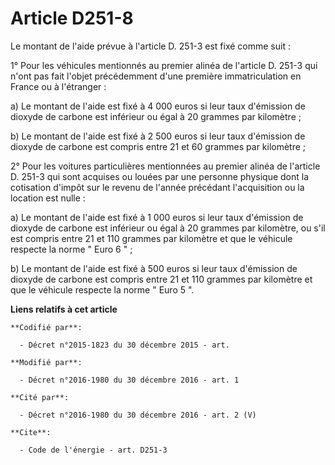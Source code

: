 # Article D251-8

Le montant de l'aide prévue à l'article D. 251-3 est fixé comme suit : 

1° Pour les véhicules mentionnés au premier alinéa de l'article D. 251-3 qui n'ont pas fait l'objet précédemment d'une
première immatriculation en France ou à l'étranger : 

a) Le montant de l'aide est fixé à 4 000 euros si leur taux d'émission de dioxyde de carbone est inférieur ou égal à 20
grammes par kilomètre ; 

b) Le montant de l'aide est fixé à 2 500 euros si leur taux d'émission de dioxyde de carbone est compris entre 21 et 60
grammes par kilomètre ; 

2° Pour les voitures particulières mentionnées au premier alinéa de l'article D. 251-3 qui sont acquises ou louées par une
personne physique dont la cotisation d'impôt sur le revenu de l'année précédant l'acquisition ou la location est nulle : 

a) Le montant de l'aide est fixé à 1 000 euros si leur taux d'émission de dioxyde de carbone est inférieur ou égal à 20
grammes par kilomètre, ou s'il est compris entre 21 et 110 grammes par kilomètre et que le véhicule respecte la norme " Euro
6 " ; 

b) Le montant de l'aide est fixé à 500 euros si leur taux d'émission de dioxyde de carbone est compris entre 21 et 110
grammes par kilomètre et que le véhicule respecte la norme " Euro 5 ".

**Liens relatifs à cet article**

	**Codifié par**:

	  - Décret n°2015-1823 du 30 décembre 2015 - art.

	**Modifié par**:

	  - Décret n°2016-1980 du 30 décembre 2016 - art. 1

	**Cité par**:

	  - Décret n°2016-1980 du 30 décembre 2016 - art. 2 (V)

	**Cite**:

	  - Code de l'énergie - art. D251-3
